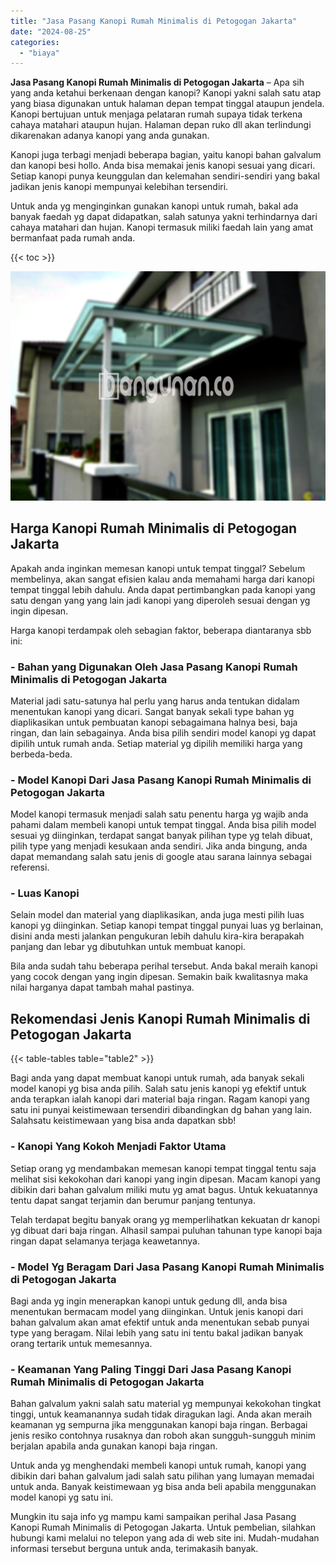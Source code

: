 ```yaml
---
title: "Jasa Pasang Kanopi Rumah Minimalis di Petogogan Jakarta"
date: "2024-08-25"
categories: 
  - "biaya"
---
```


**Jasa Pasang Kanopi Rumah Minimalis di Petogogan Jakarta** – Apa sih yang anda ketahui berkenaan dengan kanopi? Kanopi yakni salah satu atap yang biasa digunakan untuk halaman depan tempat tinggal ataupun jendela. Kanopi bertujuan untuk menjaga pelataran rumah supaya tidak terkena cahaya matahari ataupun hujan. Halaman depan ruko dll akan terlindungi dikarenakan adanya kanopi yang anda gunakan.

Kanopi juga terbagi menjadi beberapa bagian, yaitu kanopi bahan galvalum dan kanopi besi hollo. Anda bisa memakai jenis kanopi sesuai yang dicari. Setiap kanopi punya keunggulan dan kelemahan sendiri-sendiri yang bakal jadikan jenis kanopi mempunyai kelebihan tersendiri.

Untuk anda yg menginginkan gunakan kanopi untuk rumah, bakal ada banyak faedah yg dapat didapatkan, salah satunya yakni terhindarnya dari cahaya matahari dan hujan. Kanopi termasuk miliki faedah lain yang amat bermanfaat pada rumah anda.

{{< toc >}}

![Jasa Pasang Kanopi Rumah Minimalis di Petogogan Jakarta](/images/harga-kanopi-minimalis-67.png)

## Harga Kanopi Rumah Minimalis di Petogogan Jakarta

Apakah anda inginkan memesan kanopi untuk tempat tinggal? Sebelum membelinya, akan sangat efisien kalau anda memahami harga dari kanopi tempat tinggal lebih dahulu. Anda dapat pertimbangkan pada kanopi yang satu dengan yang yang lain jadi kanopi yang diperoleh sesuai dengan yg ingin dipesan.

Harga kanopi terdampak oleh sebagian faktor, beberapa diantaranya sbb ini:

### \- Bahan yang Digunakan Oleh Jasa Pasang Kanopi Rumah Minimalis di Petogogan Jakarta

Material jadi satu-satunya hal perlu yang harus anda tentukan didalam menentukan kanopi yang dicari. Sangat banyak sekali type bahan yg diaplikasikan untuk pembuatan kanopi sebagaimana halnya besi, baja ringan, dan lain sebagainya. Anda bisa pilih sendiri model kanopi yg dapat dipilih untuk rumah anda. Setiap material yg dipilih memiliki harga yang berbeda-beda.

### \- Model Kanopi Dari Jasa Pasang Kanopi Rumah Minimalis di Petogogan Jakarta

Model kanopi termasuk menjadi salah satu penentu harga yg wajib anda pahami dalam membeli kanopi untuk tempat tinggal. Anda bisa pilih model sesuai yg diinginkan, terdapat sangat banyak pilihan type yg telah dibuat, pilih type yang menjadi kesukaan anda sendiri. Jika anda bingung, anda dapat memandang salah satu jenis di google atau sarana lainnya sebagai referensi.

### \- Luas Kanopi

Selain model dan material yang diaplikasikan, anda juga mesti pilih luas kanopi yg diinginkan. Setiap kanopi tempat tinggal punyai luas yg berlainan, disini anda mesti jalankan pengukuran lebih dahulu kira-kira berapakah panjang dan lebar yg dibutuhkan untuk membuat kanopi.

Bila anda sudah tahu beberapa perihal tersebut. Anda bakal meraih kanopi yang cocok dengan yang ingin dipesan. Semakin baik kwalitasnya maka nilai harganya dapat tambah mahal pastinya.

## Rekomendasi Jenis Kanopi Rumah Minimalis di Petogogan Jakarta

{{< table-tables table="table2" >}}

Bagi anda yang dapat membuat kanopi untuk rumah, ada banyak sekali model kanopi yg bisa anda pilih. Salah satu jenis kanopi yg efektif untuk anda terapkan ialah kanopi dari material baja ringan. Ragam kanopi yang satu ini punyai keistimewaan tersendiri dibandingkan dg bahan yang lain. Salahsatu keistimewaan yang bisa anda dapatkan sbb!

### \- Kanopi Yang Kokoh Menjadi Faktor Utama

Setiap orang yg mendambakan memesan kanopi tempat tinggal tentu saja melihat sisi kekokohan dari kanopi yang ingin dipesan. Macam kanopi yang dibikin dari bahan galvalum miliki mutu yg amat bagus. Untuk kekuatannya tentu dapat sangat terjamin dan berumur panjang tentunya.

Telah terdapat begitu banyak orang yg memperlihatkan kekuatan dr kanopi yg dibuat dari baja ringan. Alhasil sampai puluhan tahunan type kanopi baja ringan dapat selamanya terjaga keawetannya.

### \- Model Yg Beragam Dari Jasa Pasang Kanopi Rumah Minimalis di Petogogan Jakarta

Bagi anda yg ingin menerapkan kanopi untuk gedung dll, anda bisa menentukan bermacam model yang diinginkan. Untuk jenis kanopi dari bahan galvalum akan amat efektif untuk anda menentukan sebab punyai type yang beragam. Nilai lebih yang satu ini tentu bakal jadikan banyak orang tertarik untuk memesannya.

### \- Keamanan Yang Paling Tinggi Dari Jasa Pasang Kanopi Rumah Minimalis di Petogogan Jakarta

Bahan galvalum yakni salah satu material yg mempunyai kekokohan tingkat tinggi, untuk keamanannya sudah tidak diragukan lagi. Anda akan meraih keamanan yg sempurna jika menggunakan kanopi baja ringan. Berbagai jenis resiko contohnya rusaknya dan roboh akan sungguh-sungguh minim berjalan apabila anda gunakan kanopi baja ringan.

Untuk anda yg menghendaki membeli kanopi untuk rumah, kanopi yang dibikin dari bahan galvalum jadi salah satu pilihan yang lumayan memadai untuk anda. Banyak keistimewaan yg bisa anda beli apabila menggunakan model kanopi yg satu ini.

Mungkin itu saja info yg mampu kami sampaikan perihal Jasa Pasang Kanopi Rumah Minimalis di Petogogan Jakarta. Untuk pembelian, silahkan hubungi kami melalui no telepon yang ada di web site ini. Mudah-mudahan informasi tersebut berguna untuk anda, terimakasih banyak.
